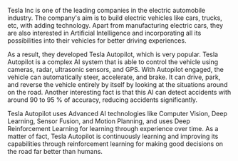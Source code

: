 Tesla Inc is one of the leading companies in the electric automobile industry. The company's aim is to build electric vehicles like cars, trucks, etc, with adding technology. Apart from manufacturing electric cars, they are also interested in Artificial Intelligence and incorporating all its possibilities into their vehicles for better driving experiences.

As a result, they developed Tesla Autopilot, which is very popular. Tesla Autopilot is a complex AI system that is able to control the vehicle using cameras, radar, ultrasonic sensors, and GPS. With Autopilot engaged, the vehicle can automatically steer, accelerate, and brake. It can drive, park, and reverse the vehicle entirely by itself by looking at the situations around on the road. Another interesting fact is that this AI can detect accidents with around 90 to 95 % of accuracy, reducing accidents significantly.

Tesla Autopilot uses Advanced AI technologies like Computer Vision, Deep Learning, Sensor Fusion, and Motion Planning, and uses Deep Reinforcement Learning for learning through experience over time. As a matter of fact, Tesla Autopilot is continuously learning and improving its capabilities through reinforcement learning for making good decisions on the road far better than humans.